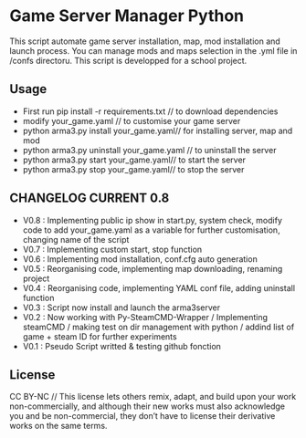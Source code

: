 # Game Server Manager Python

This script automate game server installation, map, mod installation and launch process. You can manage mods and maps selection in the .yml file in /confs directoru. This script is developped for a school project.

## Usage

* First run pip install -r requirements.txt // to download dependencies
* modify your_game.yaml // to customise your game server
* python arma3.py install your_game.yaml// for installing server, map and mod
* python arma3.py uninstall your_game.yaml // to uninstall the server
* python arma3.py start your_game.yaml// to start the server
* python arma3.py stop your_game.yaml// to stop the server

## CHANGELOG CURRENT 0.8

*   V0.8 : Implementing public ip show in start.py, system check, modify code to add your_game.yaml as a variable for further customisation, changing name of the script
*   V0.7 : Implementing custom start, stop function
*   V0.6 : Implementing mod installation, conf.cfg auto generation
*   V0.5 : Reorganising code, implementing map downloading, renaming project
*   V0.4 : Reorganising code, implementing YAML conf file, adding uninstall function
*   V0.3 : Script now install and launch the arma3server
*   V0.2 : Now working with Py-SteamCMD-Wrapper / Implementing steamCMD / making test on dir management with python / addind list of game + steam ID for further experiments
*   V0.1 : Pseudo Script writted & testing github fonction


## License

CC BY-NC //
This license lets others remix, adapt, and build upon your work non-commercially, and although their new works must also acknowledge you and be non-commercial, they don’t have to license their derivative works on the same terms.
